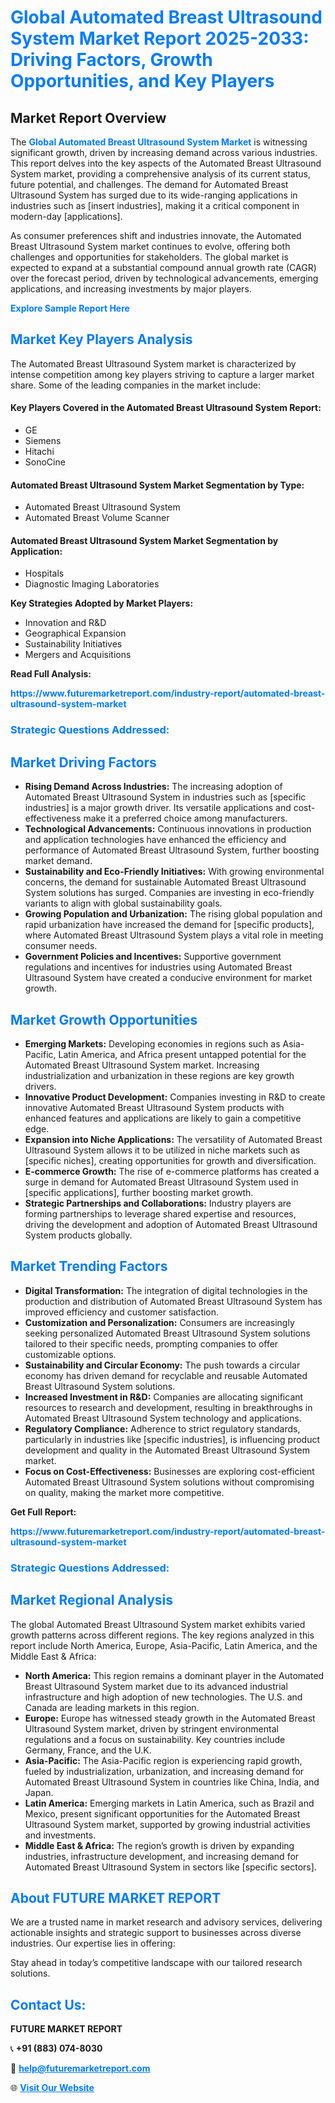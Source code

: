 <h1 style="color: #007BFF;">Global Automated Breast Ultrasound System Market Report 2025-2033: Driving Factors, Growth Opportunities, and Key Players</h1>

<section id="overview">
<h2>Market Report Overview</h2>
<p>The <a href="https://www.futuremarketreport.com/industry-report/automated-breast-ultrasound-system-market" style="color: #007BFF; text-decoration: none;"><strong>Global Automated Breast Ultrasound System Market</strong></a> is witnessing significant growth, driven by increasing demand across various industries. This report delves into the key aspects of the Automated Breast Ultrasound System market, providing a comprehensive analysis of its current status, future potential, and challenges. The demand for Automated Breast Ultrasound System has surged due to its wide-ranging applications in industries such as [insert industries], making it a critical component in modern-day [applications].</p>
<p>As consumer preferences shift and industries innovate, the Automated Breast Ultrasound System market continues to evolve, offering both challenges and opportunities for stakeholders. The global market is expected to expand at a substantial compound annual growth rate (CAGR) over the forecast period, driven by technological advancements, emerging applications, and increasing investments by major players.</p>
</section>

<section id="overview">
<p><a href="https://www.futuremarketreport.com/request-sample/reportId=54236" style="color: #007BFF; text-decoration: none;"><strong>Explore Sample Report Here</strong></a></p>
</section>

<section id="key-players">
<h2 style="color: #007BFF;">Market Key Players Analysis</h2>
<p>The Automated Breast Ultrasound System market is characterized by intense competition among key players striving to capture a larger market share. Some of the leading companies in the market include:</p>
<h4>Key Players Covered in the Automated Breast Ultrasound System Report:</h4>
<ul><li>GE</li><li>Siemens</li><li>Hitachi</li><li>SonoCine</li></ul>
<h4>Automated Breast Ultrasound System Market Segmentation by Type:</h4>
<ul><li>Automated Breast Ultrasound System</li><li>Automated Breast Volume Scanner</li></ul>

<h4>Automated Breast Ultrasound System Market Segmentation by Application:</h4>
<ul><li>Hospitals</li><li>Diagnostic Imaging Laboratories</li></ul>
<p><strong>Key Strategies Adopted by Market Players:</strong></p>
<ul>
<li>Innovation and R&D</li>
<li>Geographical Expansion</li>
<li>Sustainability Initiatives</li>
<li>Mergers and Acquisitions</li>
</ul>
</section>

<section>
<p><strong>Read Full Analysis: </strong></p><a href="https://www.futuremarketreport.com/industry-report/automated-breast-ultrasound-system-market" style="color: #007BFF; text-decoration: none;"><strong>https://www.futuremarketreport.com/industry-report/automated-breast-ultrasound-system-market</strong></a>
<h3 style="color: #007BFF;">Strategic Questions Addressed:</h3>
</section>

<section id="driving-factors">
<h2 style="color: #007BFF;">Market Driving Factors</h2>
<ul>
<li><strong>Rising Demand Across Industries:</strong> The increasing adoption of Automated Breast Ultrasound System in industries such as [specific industries] is a major growth driver. Its versatile applications and cost-effectiveness make it a preferred choice among manufacturers.</li>
<li><strong>Technological Advancements:</strong> Continuous innovations in production and application technologies have enhanced the efficiency and performance of Automated Breast Ultrasound System, further boosting market demand.</li>
<li><strong>Sustainability and Eco-Friendly Initiatives:</strong> With growing environmental concerns, the demand for sustainable Automated Breast Ultrasound System solutions has surged. Companies are investing in eco-friendly variants to align with global sustainability goals.</li>
<li><strong>Growing Population and Urbanization:</strong> The rising global population and rapid urbanization have increased the demand for [specific products], where Automated Breast Ultrasound System plays a vital role in meeting consumer needs.</li>
<li><strong>Government Policies and Incentives:</strong> Supportive government regulations and incentives for industries using Automated Breast Ultrasound System have created a conducive environment for market growth.</li>
</ul>
</section>

<section id="growth-opportunities">
<h2 style="color: #007BFF;">Market Growth Opportunities</h2>
<ul>
<li><strong>Emerging Markets:</strong> Developing economies in regions such as Asia-Pacific, Latin America, and Africa present untapped potential for the Automated Breast Ultrasound System market. Increasing industrialization and urbanization in these regions are key growth drivers.</li>
<li><strong>Innovative Product Development:</strong> Companies investing in R&D to create innovative Automated Breast Ultrasound System products with enhanced features and applications are likely to gain a competitive edge.</li>
<li><strong>Expansion into Niche Applications:</strong> The versatility of Automated Breast Ultrasound System allows it to be utilized in niche markets such as [specific niches], creating opportunities for growth and diversification.</li>
<li><strong>E-commerce Growth:</strong> The rise of e-commerce platforms has created a surge in demand for Automated Breast Ultrasound System used in [specific applications], further boosting market growth.</li>
<li><strong>Strategic Partnerships and Collaborations:</strong> Industry players are forming partnerships to leverage shared expertise and resources, driving the development and adoption of Automated Breast Ultrasound System products globally.</li>
</ul>
</section>

<section id="trending-factors">
<h2 style="color: #007BFF;">Market Trending Factors</h2>
<ul>
<li><strong>Digital Transformation:</strong> The integration of digital technologies in the production and distribution of Automated Breast Ultrasound System has improved efficiency and customer satisfaction.</li>
<li><strong>Customization and Personalization:</strong> Consumers are increasingly seeking personalized Automated Breast Ultrasound System solutions tailored to their specific needs, prompting companies to offer customizable options.</li>
<li><strong>Sustainability and Circular Economy:</strong> The push towards a circular economy has driven demand for recyclable and reusable Automated Breast Ultrasound System solutions.</li>
<li><strong>Increased Investment in R&D:</strong> Companies are allocating significant resources to research and development, resulting in breakthroughs in Automated Breast Ultrasound System technology and applications.</li>
<li><strong>Regulatory Compliance:</strong> Adherence to strict regulatory standards, particularly in industries like [specific industries], is influencing product development and quality in the Automated Breast Ultrasound System market.</li>
<li><strong>Focus on Cost-Effectiveness:</strong> Businesses are exploring cost-efficient Automated Breast Ultrasound System solutions without compromising on quality, making the market more competitive.</li>
</ul>
</section>

<section>
<p><strong>Get Full Report: </strong></p><a href="https://www.futuremarketreport.com/industry-report/automated-breast-ultrasound-system-market" style="color: #007BFF; text-decoration: none;"><strong>https://www.futuremarketreport.com/industry-report/automated-breast-ultrasound-system-market</strong></a>
<h3 style="color: #007BFF;">Strategic Questions Addressed:</h3>
</section>


<section id="regional-analysis">
<h2 style="color: #007BFF;">Market Regional Analysis</h2>
<p>The global Automated Breast Ultrasound System market exhibits varied growth patterns across different regions. The key regions analyzed in this report include North America, Europe, Asia-Pacific, Latin America, and the Middle East & Africa:</p>
<ul>
<li><strong>North America:</strong> This region remains a dominant player in the Automated Breast Ultrasound System market due to its advanced industrial infrastructure and high adoption of new technologies. The U.S. and Canada are leading markets in this region.</li>
<li><strong>Europe:</strong> Europe has witnessed steady growth in the Automated Breast Ultrasound System market, driven by stringent environmental regulations and a focus on sustainability. Key countries include Germany, France, and the U.K.</li>
<li><strong>Asia-Pacific:</strong> The Asia-Pacific region is experiencing rapid growth, fueled by industrialization, urbanization, and increasing demand for Automated Breast Ultrasound System in countries like China, India, and Japan.</li>
<li><strong>Latin America:</strong> Emerging markets in Latin America, such as Brazil and Mexico, present significant opportunities for the Automated Breast Ultrasound System market, supported by growing industrial activities and investments.</li>
<li><strong>Middle East & Africa:</strong> The region’s growth is driven by expanding industries, infrastructure development, and increasing demand for Automated Breast Ultrasound System in sectors like [specific sectors].</li>
</ul>
</section>

<footer>
<h2 style="color: #007BFF;">About FUTURE MARKET REPORT</h2>
<p>We are a trusted name in market research and advisory services, delivering actionable insights and strategic support to businesses across diverse industries. Our expertise lies in offering:</p>

<p>Stay ahead in today’s competitive landscape with our tailored research solutions.</p>

<h2 style="color: #007BFF;">Contact Us:</h2>
<p><strong>FUTURE MARKET REPORT</strong></p>
<p>📞 <strong>+91 (883) 074-8030</strong></p>
<p>📧 <strong><a href="mailto:help@futuremarketreport.com" style="color: #007BFF;">help@futuremarketreport.com</a></strong></p>
<p>🌐 <strong><a href="https://www.futuremarketreport.com/" style="color: #007BFF;">Visit Our Website</a></strong></p>
</footer>